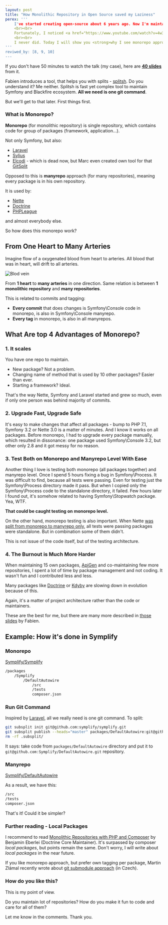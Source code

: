 ```yaml
---
layout: post
title: "How Monolithic Repository in Open Source saved my Laziness"
perex: '''
    I've started creating open-source about 6 years ago. Now I'm maintaining over 20 repositories. I used classic standalone repositories, but with each new package I wanted to add, I realized, how much work it needs to keep everything up-to-date and consistent. So I didn't and got stuck.
    <br><br>
    Fortunately, I noticed <a href="https://www.youtube.com/watch?v=4w3-f6Xhvu8">talk from Fabien</a> about <a href="http://danluu.com/monorepo/">monorepo</a> and Symfony. I said to myself: "I don't know a thing about it. Let's try it out. I can always return if it sucks."
    <br><br>
    I never did. Today I will show you <strong>why I see monorepo approach in open-source so awesome</strong>.
'''
reviwed_by: [8, 9, 10]
---
```


If you don't have 50 minutes to watch the talk (my case), here are **[40 slides](https://speakerdeck.com/fabpot/a-monorepo-vs-manyrepos)** from it.

Fabien introduces a tool, that helps you with splits - [splitsh](https://github.com/splitsh/lite). Do you understand it? Me neither. Splitsh is fast yet complex tool to maintain Symfony and Blackfire ecosystem. **All we need is one git command**.

But we'll get to that later. First things first.


### What is Monorepo?

**Monorepo** (for monolithic repository) is single repository, which contains code for group of packages (framework, application...).

Not only Symfony, but also:

- [Laravel](https://github.com/laravel/framework)
- [Sylius](https://github.com/Sylius/Sylius)
- [Elcodi](https://github.com/elcodi/elcodi/) - which is dead now, but Marc even created own tool for that [GitSplit](http://gitsplit.com)


Opposed to this is **manyrepo** approach (for many repositories), meaning every package is in his own repository.

It is used by:

- [Nette](https://github.com/nette/)
- [Doctrine](https://github.com/doctrine)
- [PHPLeague](https://github.com/thephpleague)

and almost everybody else.


So how does this monorepo work?


## From One Heart to Many Arteries

Imagine flow of a oxygenated blood from heart to arteries. All blood that was in heart, will drift to all arteries.

<img src="/assets/images/posts/2017/monorepo/blood-vein.png" alt="Blod vein" class="thumbnail">

From **1 heart** to **many arteries** in one direction. Same relation is between **1 monolithic repository** and **many repositories**.


This is related to commits and tagging:

- **Every commit** that does changes is Symfony\Console code in monorepo, is also in Symfony\Console manyrepo.
- **Every tag** in monorepo, is also in all manyrepos.


## What Are top 4 Advantages of Monorepo?

### 1. It scales

You have one repo to maintain.

- New package? Not a problem.
- Changing name of method that is used by 10 other packages? Easier than ever.
- Starting a framework? Ideal.

That's the way Nette, Symfony and Laravel started and grew so much, even if only one person was behind majority of commits.


### 2. Upgrade Fast, Upgrade Safe

It's easy to make changes that affect all packages - bump to PHP 7.1, Symfony 3.2 or Nette 3.0 is a matter of minutes.
And I know it works on all packages. Before monorepo, I had to upgrade every package manually, which resulted in dissonance:
one package used Symfony\Console 3.2, but other only 2.8 and it got messy for no reason.


### 3. Test Both on Monorepo and Manyrepo Level With Ease

Another thing I love is testing both monorepo (all packages together) and manyrepo level. Once I spend 5 hours fixing a bug in Symfony\Process. It was difficult to find, because all tests were passing. Even for testing just the Symfony\Process directory made it pass. But when I copied only the Symfony\Process code to the standalone directory, it failed. Few hours later I found out, it's somehow related to having Symfony\Stopwatch package. Yea, WTF.

**That could be caught testing on monorepo level.**

On the other hand, monorepo testing is also important. When Nette [was split from monorepo to manyrepo only](https://phpfashion.com/prave-jsem-smazal-nette-framework), all tests were passing packages were standalone. But in combination some of them didn't.

This is not issue of the code itself, but of the testing architecture.


### 4. The Burnout is Much More Harder

When maintaining 15 own packages, [ApiGen](https://github.com/Apigen) and co-maintaining few more repositories, I spent a lot of time by package management and not coding. It wasn't fun and I contributed less and less.

Many packages like [Doctrine](http://github.com/doctrine) or [Kdyby](https://github.com/Kdyby) are slowing down in evolution because of this.

Again, it's a matter of project architecture rather than the code or maintainers.


These are the best for me, but there are many more described in [those slides](https://speakerdeck.com/fabpot/a-monorepo-vs-manyrepos) by Fabien.


## Example: How it's done in Symplify

### Monorepo

[Symplify/Symplify](https://github.com/Symplify/Symplify)

```bash
/packages
    /Symplify
        /DefaultAutowire
            /src
            /tests
            composer.json
```

### Run Git Command

Inspired by [Laravel](https://github.com/laravel/framework/tree/17ee3fd536d1db54dd4ae117c5665b6d03761337/build), all we really need is one git command. To split:

```bash
git subsplit init git@github.com:symplify/symplify.git
git subsplit publish --heads="master" packages/DefaultAutowire:git@github.com:Symplify/DefaultAutowire.git
rm -rf .subsplit/
```

It says: take code from `packages/DefaultAutowire` directory and put it to `git@github.com:Symplify/DefaultAutowire.git` repository.

### Manyrepo

[Symplify/DefaultAutowire](https://github.com/Symplify/DefaultAutowire)

As a result, we have this:

```bash
/src
/tests
composer.json
```

That's it! Could it be simpler?


### Further reading - Local Packages

I recommend to read [Monolithic Repositories with PHP and Composer](http://www.whitewashing.de/2015/04/11/monolithic_repositories_with_php_and_composer.html) by Benjamin Eberlei (Doctrine Core Maintainer). It's surpassed by composer *local packages*, but points remain the same. Don't worry, I will write about *local packages* in the near future.

If you like monorepo approach, but prefer own tagging per package, Martin Zlámal recently wrote about [git submodule approach](http://zlml.cz/vy-jeste-nemate-svuj-superprojekt) (in Czech).


### How do you like this?

This is my point of view.

Do you maintain lot of repositories? How do you make it fun to code and care for all of them?

Let me know in the comments. Thank you.
